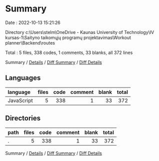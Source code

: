 # Summary

Date : 2022-10-13 15:21:26

Directory c:\\Users\\stelm\\OneDrive - Kaunas University of Technology\\IV kursas-1\\Saityno taikomųjų programų projektavimas\\Workout planner\\Backend\\routes

Total : 5 files,  338 codes, 1 comments, 33 blanks, all 372 lines

Summary / [Details](details.md) / [Diff Summary](diff.md) / [Diff Details](diff-details.md)

## Languages
| language | files | code | comment | blank | total |
| :--- | ---: | ---: | ---: | ---: | ---: |
| JavaScript | 5 | 338 | 1 | 33 | 372 |

## Directories
| path | files | code | comment | blank | total |
| :--- | ---: | ---: | ---: | ---: | ---: |
| . | 5 | 338 | 1 | 33 | 372 |

Summary / [Details](details.md) / [Diff Summary](diff.md) / [Diff Details](diff-details.md)